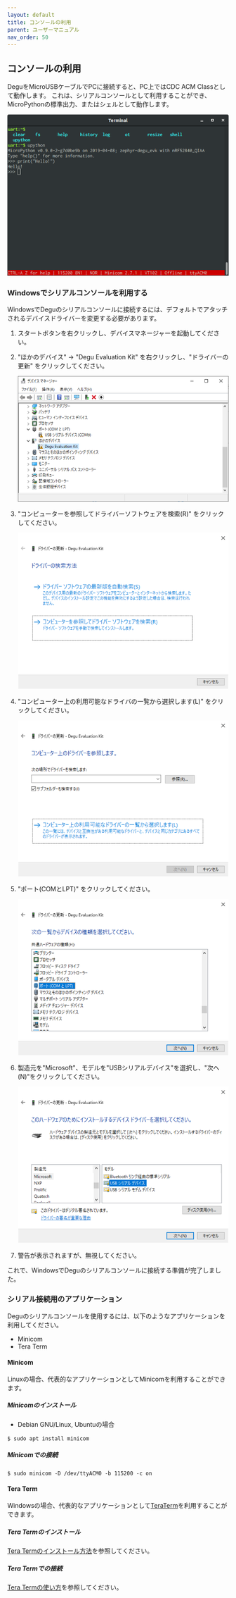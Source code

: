 ```yaml
---
layout: default
title: コンソールの利用
parent: ユーザーマニュアル
nav_order: 50
---
```


## コンソールの利用

DeguをMicroUSBケーブルでPCに接続すると、PC上ではCDC ACM Classとして動作します。
これは、シリアルコンソールとして利用することができ、MicroPythonの標準出力、またはシェルとして動作します。

![serial-console](images/serial_console.png)

### Windowsでシリアルコンソールを利用する

WindowsでDeguのシリアルコンソールに接続するには、デフォルトでアタッチされるデバイスドライバーを変更する必要があります。

1. スタートボタンを右クリックし、デバイスマネージャーを起動してください。
1. "ほかのデバイス" -> "Degu Evaluation Kit" を右クリックし、"ドライバーの更新" をクリックしてください。

    ![windows-1](images/serial_console_windows_1.png)


1. "コンピューターを参照してドライバーソフトウェアを検索(R)" をクリックしてください。

    ![windows-2](images/serial_console_windows_2.png)

1. "コンピューター上の利用可能なドライバの一覧から選択します(L)" をクリックしてください。

    ![windows-3](images/serial_console_windows_3.png)

1. "ポート(COMとLPT)" をクリックしてください。

    ![windows-4](images/serial_console_windows_4.png)

1. 製造元を"Microsoft"、モデルを"USBシリアルデバイス"を選択し、"次へ(N)"をクリックしてください。

    ![windows-5](images/serial_console_windows_5.png)

1. 警告が表示されますが、無視してください。

これで、WindowsでDeguのシリアルコンソールに接続する準備が完了しました。


### シリアル接続用のアプリケーション

Deguのシリアルコンソールを使用するには、以下のようなアプリケーションを利用してください。

* Minicom
* Tera Term

#### Minicom

Linuxの場合、代表的なアプリケーションとしてMinicomを利用することができます。

##### Minicomのインストール

* Debian GNU/Linux, Ubuntuの場合

```
$ sudo apt install minicom
```

##### Minicomでの接続

```
$ sudo minicom -D /dev/ttyACM0 -b 115200 -c on
```

#### Tera Term

Windowsの場合、代表的なアプリケーションとして[TeraTerm](https://ja.osdn.net/projects/ttssh2/)を利用することができます。

##### Tera Termのインストール

[Tera Termのインストール方法](https://ja.osdn.net/projects/ttssh2/howto/install)を参照してください。

##### Tera Termでの接続

[Tera Termの使い方](https://ja.osdn.net/projects/ttssh2/howto/usage)を参照してください。
